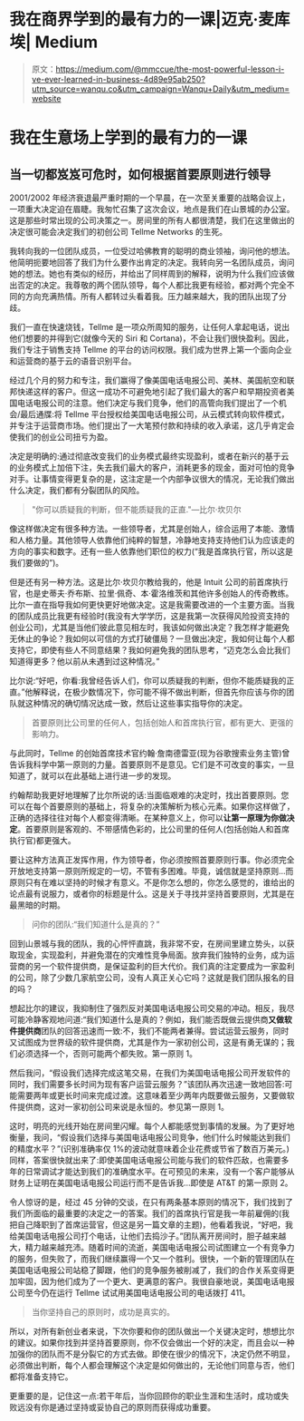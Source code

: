 # 我在商界学到的最有力的一课|迈克·麦库埃| Medium

> 原文：<https://medium.com/@mmccue/the-most-powerful-lesson-i-ve-ever-learned-in-business-4d89e95ab250?utm_source=wanqu.co&utm_campaign=Wanqu+Daily&utm_medium=website>

# 我在生意场上学到的最有力的一课

## 当一切都岌岌可危时，如何根据首要原则进行领导

2001/2002 年经济衰退最严重时期的一个早晨，在一次至关重要的战略会议上，一项重大决定迫在眉睫。我匆忙召集了这次会议，地点是我们在山景城的办公室。这是那些时常出现的公司决策之一。房间里的所有人都很清楚，我们在这里做出的决定很可能会决定我们的初创公司 Tellme Networks 的生死。

我转向我的一位团队成员，一位受过哈佛教育的聪明的商业领袖，询问他的想法。他简明扼要地回答了我们为什么要作出肯定的决定。我转向另一名团队成员，询问她的想法。她也有类似的经历，并给出了同样周到的解释，说明为什么我们应该做出否定的决定。我尊敬的两个团队领导，每个人都比我更有经验，都对两个完全不同的方向充满热情。所有人都转过头看着我。压力越来越大，我的团队出现了分歧。

我们一直在快速烧钱，Tellme 是一项众所周知的服务，让任何人拿起电话，说出他们想要的并得到它(就像今天的 Siri 和 Cortana)，不会让我们很快盈利。因此，我们专注于销售支持 Tellme 的平台的访问权限。我们成为世界上第一个面向企业和运营商的基于云的语音识别平台。

经过几个月的努力和专注，我们赢得了像美国电话电报公司、美林、美国航空和联邦快递这样的客户。但这一成功不可避免地引起了我们最大的客户和早期投资者美国电话电报公司的注意。他们决定与我们竞争，他们的高管向我们提出了一个机会/最后通牒:将 Tellme 平台授权给美国电话电报公司，从云模式转向软件模式，并专注于运营商市场。他们提出了一大笔预付款和持续的收入承诺，这几乎肯定会使我们的创业公司扭亏为盈。

决定是明确的:通过彻底改变我们的业务模式最终实现盈利，或者在新兴的基于云的业务模式上加倍下注，失去我们最大的客户，消耗更多的现金，面对可怕的竞争对手。让事情变得更复杂的是，这注定是一个内部争议很大的情况，无论我们做出什么决定，我们都有分裂团队的风险。

> "你可以质疑我的判断，但不能质疑我的正直."—比尔·坎贝尔

像这样做决定有很多种方法。一些领导者，尤其是创始人，综合运用了本能、激情和人格力量。其他领导人依靠他们纯粹的智慧，冷静地支持支持他们认为应该走的方向的事实和数字。还有一些人依靠他们职位的权力(“我是首席执行官，所以这是我们要做的”)。

但是还有另一种方法。这是比尔·坎贝尔教给我的，他是 Intuit 公司的前首席执行官，也是史蒂夫·乔布斯、拉里·佩奇、本·霍洛维茨和其他许多创始人的传奇教练。比尔一直在指导我如何更快更好地做决定。这是我需要改进的一个主要方面。当我的团队成员比我更有经验时(我没有大学学历，这是我第一次获得风险投资支持的创业公司)，尤其是当他们彼此意见相左时，我该如何做出决定？我怎样才能避免无休止的争论？我如何以可信的方式打破僵局？一旦做出决定，我如何让每个人都支持它，即使有些人不同意结果？我如何避免我的团队思考，“迈克怎么会比我们知道得更多？他以前从未遇到过这种情况。”

比尔说:“好吧，你看:我曾经告诉人们，你可以质疑我的判断，但你不能质疑我的正直。”他解释说，在极少数情况下，你可能不得不做出判断，但首先你应该与你的团队就这种情况的确切情况达成一致，然后让这些事实指导你的决定。

> 首要原则比公司里的任何人，包括创始人和首席执行官，都有更大、更强的影响力。

与此同时，Tellme 的创始首席技术官约翰·詹南德雷亚(现为谷歌搜索业务主管)曾告诉我科学中第一原则的力量。首要原则不是意见。它们是不可改变的事实，一旦知道了，就可以在此基础上进行进一步的发现。

约翰帮助我更好地理解了比尔所说的话:当面临艰难的决定时，找出首要原则。您可以在每个首要原则的基础上，将复杂的决策解析为核心元素。如果你这样做了，正确的选择往往对每个人都变得清晰。在某种意义上，你可以**让第一原理为你做决定**。首要原则是客观的、不带感情色彩的，比公司里的任何人(包括创始人和首席执行官)都更强大。

要让这种方法真正发挥作用，作为领导者，你必须按照首要原则行事。你必须完全开放地支持第一原则所规定的一切，不管有多困难。毕竟，诚信就是坚持原则…而原则只有在难以坚持的时候才有意义。不是你怎么想的，你怎么感觉的，谁给出的论点最有说服力，或者你的标题是什么。这是关于寻找并坚持首要原则，尤其是在最黑暗的时期。

> 问你的团队:“我们知道什么是真的？”

回到山景城与我的团队，我的心怦怦直跳，我非常不安，在房间里建立势头，以获取现金，实现盈利，并避免潜在的灾难性竞争局面。放弃我们独特的业务，成为运营商的另一个软件提供商，是保证盈利的巨大代价。我们真的注定要成为一家盈利的公司，除了少数几家航空公司，没有人真正关心它吗？这就是我们团队报名的目的吗？

想起比尔的建议，我抑制住了强烈反对美国电话电报公司交易的冲动。相反，我尽可能冷静客观地问道:“我们知道什么是真的？例如，我们能否既做云提供商**又做软件提供商**团队的回答迅速而一致:不，我们不能两者兼得。尝试运营云服务，同时又试图成为世界级的软件提供商，尤其是作为一家初创公司，这是有勇无谋的；我们必须选择一个，否则可能两个都失败。第一原则 1。

然后我问，“假设我们选择完成这笔交易，在我们为美国电话电报公司开发软件的同时，我们需要多长时间为现有客户运营云服务？”该团队再次迅速一致地回答:可能需要两年或更长时间来完成过渡。这意味着至少两年内既要做云服务，又要做软件提供商，这对一家初创公司来说是永恒的。参见第一原则 1。

这时，明亮的光线开始在房间里闪耀。每个人都能感觉到事情的发展。为了更好地衡量，我问，“假设我们选择与美国电话电报公司竞争，他们什么时候能达到我们的精度水平？”(识别准确率仅 1%的波动就意味着企业花费或节省了数百万美元。)同样，答案很快就出来了:即使美国电话电报公司能与我们的软件匹敌，也需要多年的日常调试才能达到我们的准确度水平。在可预见的未来，没有一个客户能够从财务上证明在美国电话电报公司运行而不是告诉我…即使是 AT&T 的第一原则 2。

令人惊讶的是，经过 45 分钟的交谈，在只有两条基本原则的情况下，我们找到了我们所面临的最重要的决定之一的答案。我们的首席执行官是我一年前雇佣的(我把自己降职到了首席运营官，但这是另一篇文章的主题)，他看着我说，“好吧，我给美国电话电报公司打个电话，让他们去捣沙子。”团队离开房间时，胆子越来越大，精力越来越充沛。随着时间的流逝，美国电话电报公司试图建立一个有竞争力的服务，但失败了，而我们继续赢得一个又一个胜利。很快，一个新的管理团队在美国电话电报公司站稳了脚跟，他们的竞争服务被削减了，我们的合作关系变得更加牢固，因为他们成为了一个更大、更满意的客户。我很自豪地说，美国电话电报公司至今仍在运行 Tellme 试试用美国电话电报公司的电话拨打 411。

> 当你坚持自己的原则时，成功是真实的。

所以，对所有新创业者来说，下次你要和你的团队做出一个关键决定时，想想比尔的建议。如果你找到并坚持首要原则，你不仅会做出一个好的决定，而且会以一种加强你的团队而不是分裂它的方式去做。即使在很少的情况下，决定仍然不明显，必须做出判断，每个人都会理解这个决定是如何做出的，无论他们同意与否，他们都将准备支持它。

更重要的是，记住这一点:若干年后，当你回顾你的职业生涯和生活时，成功或失败远没有你是通过坚持或妥协自己的原则而获得成功重要。